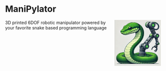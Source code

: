 # ManiPylator
<img src="logo.webp" width="150" height="150" align="right">

3D printed 6DOF robotic manipulator powered by your favorite snake based programming language
